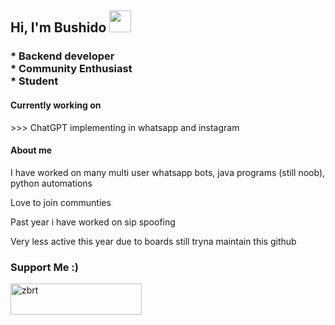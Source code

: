 <h2> Hi, I'm Bushido <img src="https://cdn-icons-png.flaticon.com/512/886/886431.png" width="35"></h2>
<h3>* Backend developer <br>* Community Enthusiast <br> * Student </h3>

<h4> Currently working on </h4>
<p> >>> ChatGPT implementing in whatsapp and instagram </p>

<h4> About me  </h4>
<p> I have worked on many multi user whatsapp bots, java programs (still noob), python automations </p>
<p> Love to join communties </p>
<p> Past year i have worked on sip spoofing </p>
<p> Very less active this year due to boards still tryna maintain this github </p>

<h3 align="left">Support Me :)</h3>
<p><a href="https://www.buymeacoffee.com/zbrt"> <img align="left" src="https://cdn.buymeacoffee.com/buttons/v2/default-yellow.png" height="50" width="210" alt="zbrt" /></a></p><br><br>
